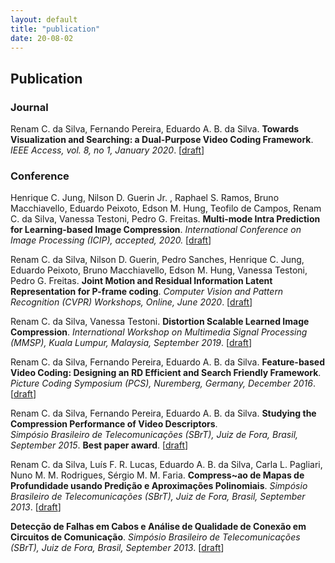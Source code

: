 ```yaml
---
layout: default
title: "publication"
date: 20-08-02
---
```


## Publication

### Journal

Renam C. da Silva, Fernando Pereira, Eduardo A. B. da Silva. **Towards Visualization and Searching: a Dual-Purpose Video Coding Framework**. *IEEE Access, vol. 8, no 1, January 2020*. [[draft](../publication/2020/ieee_access.pdf)]

### Conference

Henrique C. Jung, Nilson D. Guerin Jr. , Raphael S. Ramos, Bruno Macchiavello, Eduardo Peixoto, Edson M. Hung, Teofilo de Campos, Renam C. da Silva, Vanessa Testoni, Pedro G. Freitas. **Multi-mode Intra Prediction for Learning-based Image Compression**. *International Conference on Image Processing (ICIP), accepted, 2020.* [[draft](../publication/2020/icip_2020.pdf)] 

Renam C. da Silva, Nilson D. Guerin, Pedro Sanches, Henrique C. Jung, Eduardo Peixoto, Bruno Macchiavello, Edson M. Hung, Vanessa Testoni, Pedro G. Freitas. **Joint Motion and Residual Information Latent Representation for P-frame coding**. *Computer Vision and Pattern Recognition (CVPR) Workshops, Online, June 2020*. [[draft](../publication/2020/cvprw_2020.pdf)]

Renam C. da Silva, Vanessa Testoni. **Distortion Scalable Learned Image Compression**. *International Workshop on Multimedia Signal Processing (MMSP), Kuala Lumpur, Malaysia, September 2019*. [[draft](../publication/2019/mmsp_2019.pdf)]  

Renam C. da Silva, Fernando Pereira, Eduardo A. B. da Silva. **Feature-based Video Coding: Designing an RD Efficient and Search Friendly Framework**.   
*Picture Coding Symposium (PCS), Nuremberg, Germany, December 2016*. [[draft](../publication/2016/pcs2016.pdf)]

Renam C. da Silva, Fernando Pereira, Eduardo A. B. da Silva. **Studying the Compression Performance of Video Descriptors**.   
*Simpósio Brasileiro de Telecomunicações (SBrT), Juiz de Fora, Brasil, September 2015*. **Best paper award**. [[draft](../publication/2015/srbr_2015.pdf)]


Renam C. da Silva, Luı́s F. R. Lucas, Eduardo A. B. da Silva, Carla L. Pagliari, Nuno M. M. Rodrigues, Sérgio M. M. Faria. **Compress\~ao de Mapas de Profundidade usando Predição e Aproximações Polinomiais**. *Simpósio Brasileiro de Telecomunicações (SBrT), Juiz de Fora, Brasil, September 2013*. [[draft](../publication/2013/sbrt_2013.pdf)]


**Detecção de Falhas em Cabos e Análise de Qualidade de Conexão em Circuitos de Comunicação**. *Simpósio Brasileiro de Telecomunicações (SBrT), Juiz de Fora, Brasil, September 2013*. [[draft](../publication/2013/sbrt_2013.pdf)]
